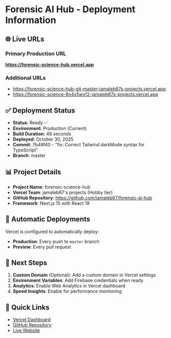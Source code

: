 # Forensic AI Hub - Deployment Information

## 🌐 Live URLs

### Primary Production URL
**https://forensic-science-hub.vercel.app**

### Additional URLs
- https://forensic-science-hub-git-master-jamaleb67s-projects.vercel.app
- https://forensic-science-6n4x5wvf2-jamaleb67s-projects.vercel.app

## ✅ Deployment Status

- **Status**: Ready ✅
- **Environment**: Production (Current)
- **Build Duration**: 48 seconds
- **Deployed**: October 30, 2025
- **Commit**: 7b49f40 - "fix: Correct Tailwind darkMode syntax for TypeScript"
- **Branch**: master

## 📊 Project Details

- **Project Name**: forensic-science-hub
- **Vercel Team**: jamaleb67's projects (Hobby tier)
- **GitHub Repository**: https://github.com/jamaleb67/forensic-ai-hub
- **Framework**: Next.js 15 with React 19

## 🚀 Automatic Deployments

Vercel is configured to automatically deploy:
- **Production**: Every push to `master` branch
- **Preview**: Every pull request

## 📝 Next Steps

1. **Custom Domain** (Optional): Add a custom domain in Vercel settings
2. **Environment Variables**: Add Firebase credentials when ready
3. **Analytics**: Enable Web Analytics in Vercel dashboard
4. **Speed Insights**: Enable for performance monitoring

## 🔗 Quick Links

- [Vercel Dashboard](https://vercel.com/jamaleb67s-projects/forensic-science-hub)
- [GitHub Repository](https://github.com/jamaleb67/forensic-ai-hub)
- [Live Website](https://forensic-science-hub.vercel.app)
